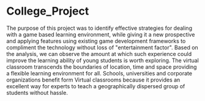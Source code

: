 # College_Project
The purpose of this project was to identify effective strategies for dealing with a game based learning environment, while giving it a new prospective and applying features using existing game development frameworks to compliment the technology without loss of "entertainment factor". Based on the analysis, we can observe the amount at which such experience could improve the learning ability of young students is worth exploring.
The virtual classroom transcends the boundaries of location, time and space providing a flexible learning environment for all. Schools, universities and corporate organizations benefit form Virtual classrooms because it provides an excellent way for experts to teach a geographically dispersed group of students without hassle.
